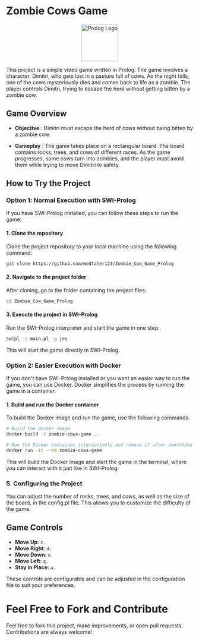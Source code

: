 # Zombie Cows Game

<p align="center">
  <img src="https://www.swi-prolog.org/download/logo/swipl-128.png" alt="Prolog Logo" width="100"/>
</p>

This project is a simple video game written in Prolog. The game involves a character, Dimitri, who gets lost in a pasture full of cows. As the night falls, one of the cows mysteriously dies and comes back to life as a zombie. The player controls Dimitri, trying to escape the herd without getting bitten by a zombie cow.


## Game Overview 

 
- **Objective** : Dimitri must escape the herd of cows without being bitten by a zombie cow.
 
- **Gameplay** : The game takes place on a rectangular board. The board contains rocks, trees, and cows of different races. As the game progresses, some cows turn into zombies, and the player must avoid them while trying to move Dimitri to safety.


## How to Try the Project

### Option 1: Normal Execution with SWI-Prolog

If you have SWI-Prolog installed, you can follow these steps to run the game:

#### 1. Clone the repository
Clone the project repository to your local machine using the following command:

```bash
git clone https://github.com/medtaher123/Zombie_Cow_Game_Prolog
```


#### 2. Navigate to the project folder 


After cloning, go to the folder containing the project files:



```bash
cd Zombie_Cow_Game_Prolog
```


#### 3. Execute the project in SWI-Prolog 


Run the SWI-Prolog interpreter and start the game in one step:


```bash
swipl -s main.pl -g jeu
```
This will start the game directly in SWI-Prolog.




### Option 2: Easier Execution with Docker 


If you don't have SWI-Prolog installed or you want an easier way to run the game, you can use Docker. Docker simplifies the process by running the game in a container.


#### 1. Build and run the Docker container 


To build the Docker image and run the game, use the following commands:



```bash
# Build the Docker image
docker build -t zombie-cows-game .

# Run the Docker container interactively and remove it after execution
docker run -it --rm zombie-cows-game
```


This will build the Docker image and start the game in the terminal, where you can interact with it just like in SWI-Prolog.
### 5. Configuring the Project

You can adjust the number of rocks, trees, and cows, as well as the size of the board, in the config.pl file. This allows you to customize the difficulty of the game.

## Game Controls

- **Move Up**: `z.`  
- **Move Right**: `d.`  
- **Move Down**: `s.`  
- **Move Left**: `q.`  
- **Stay in Place**: `a.`

These controls are configurable and can be adjusted in the configuration file to suit your preferences.

# Feel Free to Fork and Contribute
Feel free to fork this project, make improvements, or open pull requests. Contributions are always welcome!









